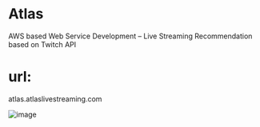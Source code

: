# Atlas
AWS based Web Service Development – Live Streaming Recommendation based on Twitch API

# url: 
atlas.atlaslivestreaming.com

![image](https://github.com/SteveSunTech/CloudAtlas/blob/master/example.png)
